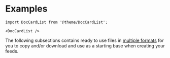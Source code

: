 # Examples

```mdx-code-block
import DocCardList from '@theme/DocCardList';

<DocCardList />
```

The following subsections contains ready to use files in [multiple formats](/types-of-feeds/pull/file-formats/index.md) for you to copy and/or download and use as a starting base when creating your feeds.